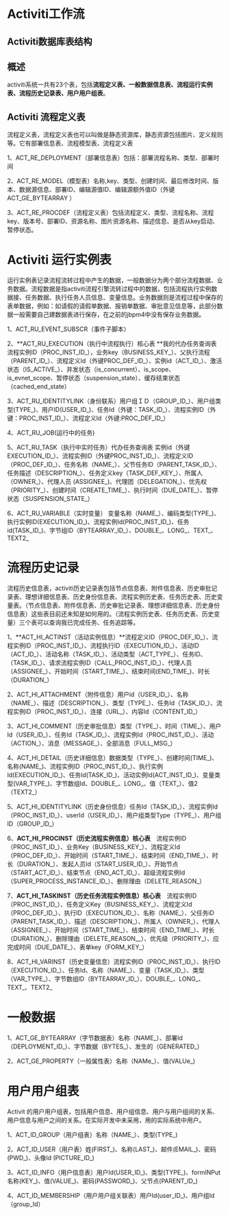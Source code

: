 # Activiti工作流

## Activiti数据库表结构

## 概述

activiti系统一共有23个表，包括**流程定义表、一般数据信息表、流程运行实例表、流程历史记录表、用户用户组表**。

## Activiti 流程定义表

流程定义表，流程定义表也可以叫做是静态资源库，静态资源包括图片、定义规则等。它有部署信息表、流程模型表、流程定义表

1、ACT\_RE\_DEPLOYMENT（部署信息表）包括：部署流程名称、类型、部署时间

2、ACT\_RE\_MODEL（模型表）名称,key、类型、创建时间、最后修改时间、版本、数据源信息、部署ID、编辑源值ID、编辑源额外值ID（外键ACT\_GE\_BYTEARRAY ）

3、ACT\_RE\_PROCDEF（流程定义表）包括流程定义、类型、流程名称、流程key、版本号、部署ID、资源名称、图片资源名称、描述信息、是否从key启动、暂停状态。

# Activiti 运行实例表

运行实例表记录流程流转过程中产生的数据，一般数据分为两个部分流程数据、业务数据。流程数据是指activiti流程引擎流转过程中的数据，包括流程执行实例数据接、任务数据、执行任务人员信息、变量信息。业务数据则是流程过程中保存的表单数据，例如：如请假的请假单数据、报销单数据、审批意见信息等，此部分数据一般需要自己建数据表进行保存，在之前的jbpm4中没有保存业务数据。

1、ACT\_RU\_EVENT\_SUBSCR（事件子脚本）

2、**ACT\_RU\_EXECUTION（执行中流程执行）核心表 **我的代办任务查询表　流程实例ID（PROC\_INST\_ID\_），业务key（BUSINESS\_KEY\_）、父执行流程（PARENT\_ID\_）、流程定义Id（外键PROC\_DEF\_ID\_）、实例id（ACT\_ID\_）、激活状态（IS\_ACTIVE\_）、并发状态（is\_concurrent）、is\_scope、is\_evnet\_scope、暂停状态（suspension\_state）、缓存结束状态（cached\_end\_state）

3、ACT\_RU\_IDENTITYLINK（身份联系）用户组ＩＤ（GROUP\_ID\_）、用户组类型\(TYPE\_\)、用户ID\(USER\_ID\_\)、任务Id（外键：TASK\_ID\_）、流程实例ID（外键：PROC\_INST\_ID\_）、流程定义Id（外键:PROC\_DEF\_ID\_）

4、ACT\_RU\_JOB\(运行中的任务\)

5、ACT\_RU\_TASK（执行中实时任务）代办任务查询表 实例id（外键EXECUTION\_ID\_）、流程实例ID（外键PROC\_INST\_ID\_）、流程定义ID（PROC\_DEF\_ID\_）、任务名称（NAME\_）、父节任务ID（PARENT\_TASK\_ID\_）、任务描述（DESCRIPTION\_）、任务定义key（TASK\_DEF\_KEY\_）、所属人（OWNER\_）、代理人员 \(ASSIGNEE\_\)、代理团（DELEGATION\_）、优先权（PRIORITY\_）、创建时间（CREATE\_TIME\_）、执行时间（DUE\_DATE\_）、暂停状态（SUSPENSION\_STATE\_）

6、ACT\_RU\_VARIABLE（实时变量） 变量名称（NAME\_）、编码类型\(TYPE\_\)、执行实例ID\(EXECUTION\_ID\_\)、流程实例Id\(PROC\_INST\_ID\_\)、任务id\(TASK\_ID\_\)、字节组ID（BYTEARRAY\_ID\_）、DOUBLE\_、LONG\_、TEXT\_、TEXT2\_

# 流程历史记录

流程历史信息表，activiti历史记录表包括节点信息表、附件信息表、历史审批记录表、理想详细信息表、历史身份信息表、流程实例历史表、任务历史表、历史变量表。（节点信息表、附件信息表、历史审批记录表、理想详细信息表、历史身份信息表）这些表目前还未知是如何用的。（流程实例历史表、任务历史表、历史变量）三个表可以查询我已完成任务、任务追踪等。

1、**ACT\_HI\_ACTINST（活动实例信息）**流程定义ID（PROC\_DEF\_ID\_）、流程实例ID（PROC\_INST\_ID\_）、流程执行ID（EXECUTION\_ID\_）、活动ID（ACT\_ID\_）、活动名称（TASK\_ID\_）、活动类型（ACT\_TYPE\_）、任务ID、（TASK\_ID\_）、请求流程实例ID（CALL\_PROC\_INST\_ID\_）、代理人员（ASSIGNEE\_）、开始时间（START\_TIME\_）、结束时间\(END\_TIME\_\)、时长（DURATION\_）

2、ACT\_HI\_ATTACHMENT（附件信息）用户id（USER\_ID\_）、名称（NAME\_）、描述（DESCRIPTION\_）、类型（TYPE\_）、任务Id（TASK\_ID\_）、流程实例ID（PROC\_INST\_ID\_）、连接（URL\_）、内容Id（CONTENT\_ID\_）

3、ACT\_HI\_COMMENT（历史审批信息）类型（TYPE\_）、时间（TIME\_）、用户Id（USER\_ID\_）、任务Id（TASK\_ID\_）、流程实例Id（PROC\_INST\_ID\_）、活动（ACTION\_）、消息（MESSAGE\_）、全部消息（FULL\_MSG\_）

4、ACT\_HI\_DETAIL（历史详细信息）数据类型（TYPE\_）、创建时间\(TIME\_\)、名称\(NAME\_\)、流程实例ID（PROC\_INST\_ID\_）、执行实例Id\(EXECUTION\_ID\_\)、任务Id\(TASK\_ID\_\)、活动实例Id\(ACT\_INST\_ID\_\)、变量类型\(VAR\_TYPE\_\)、字节数组Id、DOUBLE\_、LONG\_、值（TEXT\_）、值2（TEXT2\_）

5、ACT\_HI\_IDENTITYLINK（历史身份信息）任务Id（TASK\_ID\_）、流程实例Id（PROC\_INST\_ID\_）、userId（USER\_ID\_）、用户组类型Type（TYPE\_）、用户组ID（GROUP\_ID\_）

6、**ACT\_HI\_PROCINST（历史流程实例信息）核心表**　流程实例ID（PROC\_INST\_ID\_）、业务Key（BUSINESS\_KEY\_）、流程定义Id（PROC\_DEF\_ID\_）、开始时间（START\_TIME\_）、结束时间（END\_TIME\_）、时长（DURATION\_）、发起人员Id（START\_USER\_ID\_）、开始节点（START\_ACT\_ID\_）、结束节点（END\_ACT\_ID\_）、超级流程实例Id（SUPER\_PROCESS\_INSTANCE\_ID\_）、删除理由（DELETE\_REASON\_）

7、**ACT\_HI\_TASKINST（历史任务流程实例信息）核心表**　流程实例ID（PROC\_INST\_ID\_）、任务定义Key（BUSINESS\_KEY\_）、流程定义Id（PROC\_DEF\_ID\_）、执行ID（EXECUTION\_ID\_）、名称（NAME\_）、父任务iD（PARENT\_TASK\_ID\_）、描述（DESCRIPTION\_）、所属人（OWNER\_）、代理人（ASSIGNEE\_）、开始时间（START\_TIME\_）、结束时间（END\_TIME\_）、时长（DURATION\_）、删除理由（DELETE\_REASON\_\_）、优先级（PRIORITY\_）、应完成时间（DUE\_DATE\_）、表单key（FORM\_KEY\_）

8、ACT\_HI\_VARINST（历史变量信息）流程实例ID（PROC\_INST\_ID\_）、执行ID（EXECUTION\_ID\_）、任务Id、名称（NAME\_）、变量（TASK\_ID\_）、类型（VAR\_TYPE\_）、字节数组ID（BYTEARRAY\_ID\_）、DOUBLE\_、LONG\_、TEXT\_、TEXT2\_

# 一般数据

1、ACT\_GE\_BYTEARRAY（字节数据表）名称（NAME\_）、部署Id（DEPLOYMENT\_ID\_）、字节数据（BYTES\_）、发生的（GENERATED\_）

2、ACT\_GE\_PROPERTY（一般属性表）名称（NAMe\_）、值\(VALUe\_\)

# 用户用户组表

Activit 的用户用户组表，包括用户信息、用户组信息、用户与用户组间的关系、用户信息与用户之间的关系。在实际开发中未采用，用的实际系统中用户。

1、ACT\_ID\_GROUP（用户组表）名称（NAME\_）、类型\(TYPE\_\)

2、ACT\_ID\_USER（用户表）姓\(FIRST\_\)、名称\(LAST\_\)、邮件\(EMAIL\_\)、密码\(PWD\_\)、头像Id \(PICTURE\_ID\_\)

3、ACT\_ID\_INFO（用户信息表）用户Id\(USER\_ID\_\)、类型\(TYPE\_\)、formINPut名称\(KEY\_\)、值\(VALUE\_\)、密码\(PASSWORD\_\)、父节点\(PARENT\_ID\_\)

4、ACT\_ID\_MEMBERSHIP（用户用户组关联表）用户Id\(user\_ID\_\)、用户组Id（group\_Id）

#### 



